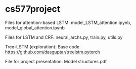 # cs577project

Files for attention-based LSTM:
  model_LSTM_attention.ipynb,
  model_global_attention.ipynb
  
Files for LSTM and CRF:
  neural_archs.py,
  train.py,
  utils.py

Tree-LSTM (exploration): 
Base code: https://github.com/dasguptar/treelstm.pytorch

File for project presentation:
  Model structures.pdf
 
